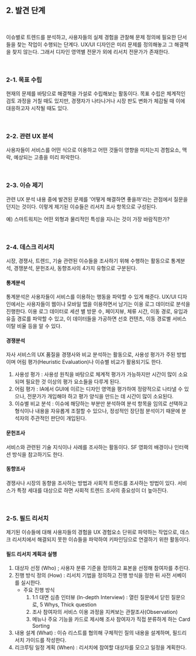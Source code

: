 ## 2. 발견 단계

<br/>

이슈별로 트렌드를 분석하고, 사용자들의 실제 경험을 관찰해 문제 정의에 필요한 단서들을 찾는 작업이 수행되는 단계다. UX/UI 디자인은 미리 문제를 정의해놓고 그 해결책을 찾지 않는다. 그래서 디자인 영역별 전문가 외에 리서치 전문가가 존재한다.

<br/>

### 2-1. 목표 수립

현재의 문제를 바탕으로 해결책을 가설로 수립해보는 활동이다. 목표 수립은 체계적인 검토 과정을 거칠 때도 있지만, 경쟁자가 나타나거나 시장 판도 변화가 체감될 때 이에 대응하고자 시작될 때도 있다.

<br/>

### 2-2. 관련 UX 분석

사용자들이 서비스를 어떤 식으로 이용하고 어떤 것들이 영향을 미치는지 경험요소, 맥락, 예상되는 고충을 미리 파악한다.

<br/>

### 2-3. 이슈 제기

관련 UX 분석 내용 중에 발견된 문제를 '어떻게 해결하면 좋을까'라는 관점에서 질문을 던지는 것이다. 이렇게 제기된 이슈들은 리서치 조사 항목으로 구성된다.

예) 스마트워치는 어떤 외형과 물리적인 특성을 지니는 것이 가장 바람직한가?

<br/>

### 2-4. 데스크 리서치

시장, 경쟁사, 트렌드, 기술 관련된 이슈들을 조사하기 위해 수행하는 활동으로 통계분석, 경쟁분석, 문헌조사, 동향조사의 4가지 유형으로 구분된다.

#### 통계분석

통계분석은 사용자들이 서비스를 이용하는 행동을 파악할 수 있게 해준다. UX/UI 디자인에서는 사용자들이 웹이나 모바일 앱을 이용하면서 남기는 이용 로그 데이터로 분석을 진행한다. 이용 로그 데이터로 세션 별 방문 수, 페이지뷰, 체류 시간, 이동 경로, 유입과 유출 경로를 파악할 수 있고, 이 데이터들을 가공하면 선호 컨텐츠, 이동 경로별 서비스 이탈 비율 등을 알 수 있다.

#### 경쟁분석

자사 서비스의 UX 품질을 경쟁사와 비교 분석하는 활동으로, 사용성 평가가 주된 방법이며 어림 평가(Heuristic Evaluation)나 이슈별 비교가 활용되기도 한다.

1. 사용성 평가 : 사용성 원칙을 바탕으로 체계적 평가가 가능하지만 시간이 많이 소요되며 필요한 것 이상의 평가 요소들을 다루게 된다.
2. 어림 평가 : IA에서 GUI에 이르는 디자인 영역을 평가하여 정량적으로 나타낼 수 있으나, 전문가가 개입해야 하고 평가 양식을 만드는 데 시간이 많이 소요된다.
3. 이슈별 비교 분석 : 이슈에 해당하는 부분만 분석하여 분석 항목을 임의로 선택하고 형식이나 내용을 자유롭게 조절할 수 있으나, 정성적인 장단점 분석이기 때문에 분석자의 주관적인 판단이 개입된다.

#### 문헌조사

서비스와 관련된 기술 지식이나 사례를 조사하는 활동이다. SF 영화의 배경이나 인터랙션 방식을 참고하기도 한다.

#### 동향조사

경쟁사나 시장의 동향을 조사하는 방법과 사회적 트렌드를 조사하는 방법이 있다. 서비스가 특정 세대를 대상으로 하면 사회적 트렌드 조사의 중요성이 더 높아진다.

<br/>

### 2-5. 필드 리서치

제기된 이슈들에 대해 사용자들의 경험을 UX 경험요소 단위로 파악하는 작업으로, 데스크 리서치에서 해결되지 못한 이슈들을 파악하여 키파인딩으로 연결하기 위한 활동이다.

#### 필드 리서치 계획과 실행

1. 대상자 선정 (Who) ; 사용자 분류 기준을 정의하고 표본을 선정해 참여자를 추린다.
2. 진행 방식 정의 (How) : 리서치 기법을 정의하고 진행 방식을 정한 뒤 사전 서베이를 실시한다.
   - 주요 진행 방식
     1) 1:1 대면 심층 인터뷰 (In-depth Interview) : 열린 질문에서 닫힌 질문으로, 5 Whys, Thick question
     2) 조사 참여자의 서비스 이용 과정을 지켜보는 관찰조사(Observation)
     3) 메뉴나 주요 기능을 카드로 제시해 조사 참여자가 직접 분류하게 하는 Card Sorting
3. 내용 설계 (What) : 이슈 리스트를 협의해 구체적인 질의 내용을 설계하며, 필드리서치 가이드를 작성한다.
4. 리크루팅 일정 계획 (When) : 리서치에 참여할 대상자를 모으고 일정을 계획한다.
